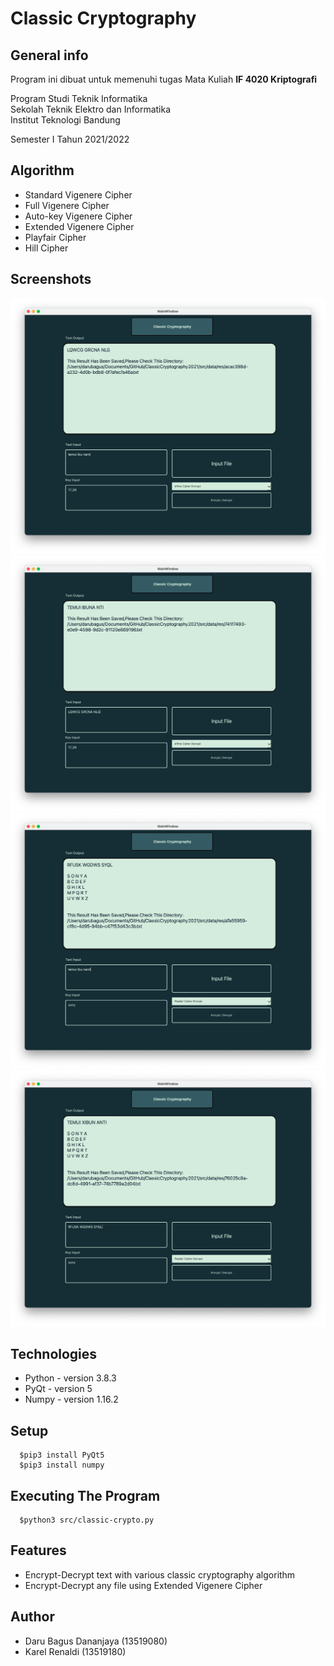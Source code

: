 # Classic Cryptography
## General info
Program ini dibuat untuk memenuhi tugas Mata Kuliah **IF 4020 Kriptografi** <br />

Program Studi Teknik Informatika <br />
Sekolah Teknik Elektro dan Informatika <br />
Institut Teknologi Bandung <br />

Semester I Tahun 2021/2022

## Algorithm
* Standard Vigenere Cipher
* Full Vigenere Cipher
* Auto-key Vigenere Cipher
* Extended Vigenere Cipher
* Playfair Cipher
* Hill Cipher

## Screenshots
![Example screenshot](./src/data/img/affine-encrypt.png)
![Example screenshot](./src/data/img/affine-decrypt.png)
![Example screenshot](./src/data/img/playfair-encrypt.png)
![Example screenshot](./src/data/img/playfair-decrypt.png)

## Technologies
* Python - version 3.8.3
* PyQt - version 5
* Numpy - version 1.16.2

## Setup
```
  $pip3 install PyQt5
  $pip3 install numpy
```
## Executing The Program
```
  $python3 src/classic-crypto.py
```
## Features
* Encrypt-Decrypt text with various classic cryptography algorithm
* Encrypt-Decrypt any file using Extended Vigenere Cipher
## Author
* Daru Bagus Dananjaya (13519080)
* Karel Renaldi (13519180)

